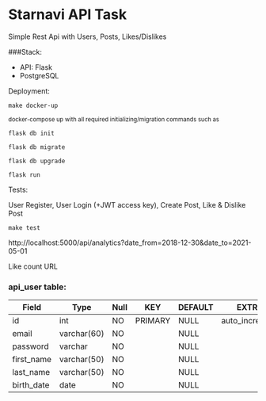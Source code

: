 # Starnavi API Task

Simple Rest Api with Users, Posts, Likes/Dislikes

###Stack:
* API: Flask
* PostgreSQL

Deployment:

`make docker-up`

<small>docker-compose up with all required initializing/migration commands such as</small>

`flask db init`

`flask db migrate`

`flask db upgrade`

`flask run`


Tests:

User Register, User Login (+JWT access key), Create Post, Like & Dislike Post

`make test`

<a>http://localhost:5000/api/analytics?date_from=2018-12-30&date_to=2021-05-01

Like count URL

### api_user table:

| Field  | Type  | Null | KEY | DEFAULT | EXTRA |
| ------------- | ------------- | ------ | ----- | ----- | ------- |
| id  | int  | NO | PRIMARY | NULL | auto_increment |
| email  | varchar(60) | NO |  | NULL |  |
| password | varchar | NO |  | NULL |  |
| first_name | varchar(50) | NO |  | NULL |  |
| last_name | varchar(50) | NO |  | NULL |  |
| birth_date | date | NO |  | NULL |  |

